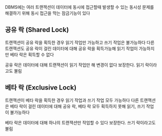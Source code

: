 DBMS에는 여러 트랜잭션이 데이터에 동시에 접근할때 발생할 수 있는 동시성 문제를 해결하기 위해 동시 접근을 막는 잠금기능이 있다
## 공유 락 (Shared Lock)
트랜잭션이 공유 락을 획득한 경우 읽기 작업만 가능하고 쓰기 작업은 불가능하다
다른 트랜잭션도 공유 락이 걸린 데이터에 대해 공유 락을 획득가능해 읽기 작업이 가능하지만 베타 락은 획득할 수 없다

공유 락은 데이터에 대해 트랜잭션이 읽기 작업만 해 변경이 없다 보장한다.
읽기 락이라고도 불림
## 베타 락 (Exclusive Lock)
트랜잭션이 베타 락을 획득한 경우 읽기 작업과 쓰기 작업 모두 가능하다
다른 트랜잭션은 베타 락이 걸린 데이터에 대해 공유 락, 베타 락 모두 획득하지 못해 읽기, 쓰기 작업이 불가능하다

베타 락은 데이터에 대해 하나의 트랜잭션만 작업할 수 있다 보장한다.
쓰기 락이라고도 불림
